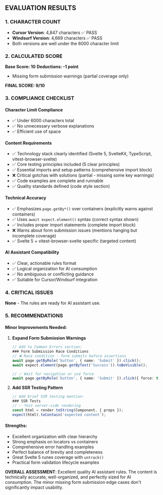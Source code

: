 ## EVALUATION RESULTS

### 1. CHARACTER COUNT

- **Cursor Version**: 4,847 characters ✅ PASS
- **Windsurf Version**: 4,669 characters ✅ PASS
- Both versions are well under the 6000 character limit

### 2. CALCULATED SCORE

**Base Score: 10** **Deductions: -1 point**

- Missing form submission warnings (partial coverage only)

**FINAL SCORE: 9/10**

### 3. COMPLIANCE CHECKLIST

#### Character Limit Compliance

- ✅ Under 6000 characters total
- ✅ No unnecessary verbose explanations
- ✅ Efficient use of space

#### Content Requirements

- ✅ Technology stack clearly identified (Svelte 5, SvelteKit,
  TypeScript, vitest-browser-svelte)
- ✅ Core testing principles included (5 clear principles)
- ✅ Essential imports and setup patterns (comprehensive import block)
- ❌ Critical gotchas with solutions (partial - missing some key
  warnings)
- ✅ Code examples are complete and runnable
- ✅ Quality standards defined (code style section)

#### Technical Accuracy

- ✅ Emphasizes `page.getBy*()` over containers (explicitly warns
  against containers)
- ✅ Uses `await expect.element()` syntax (correct syntax shown)
- ✅ Includes proper import statements (complete import block)
- ❌ Warns about form submission issues (mentions hanging but
  incomplete coverage)
- ✅ Svelte 5 + vitest-browser-svelte specific (targeted content)

#### AI Assistant Compatibility

- ✅ Clear, actionable rules format
- ✅ Logical organization for AI consumption
- ✅ No ambiguous or conflicting guidance
- ✅ Suitable for Cursor/Windsurf integration

### 4. CRITICAL ISSUES

**None** - The rules are ready for AI assistant use.

### 5. RECOMMENDATIONS

#### Minor Improvements Needed:

1. **Expand Form Submission Warnings**

   ```typescript
   // Add to Common Errors section:
   ### Form Submission Race Conditions
   // ❌ Race condition - form submits before assertions
   await page.getByRole('button', { name: 'Submit' }).click();
   await expect.element(page.getByText('Success')).toBeVisible();

   // ✅ Wait for navigation or use force
   await page.getByRole('button', { name: 'Submit' }).click({ force: true });
   ```

2. **Add SSR Testing Pattern**
   ```typescript
   // Add brief SSR testing mention:
   ### SSR Tests
   // ✅ Test server-side rendering
   const html = render.toString(Component, { props });
   expect(html).toContain('expected content');
   ```

#### Strengths:

- Excellent organization with clear hierarchy
- Strong emphasis on locators vs containers
- Comprehensive error handling examples
- Perfect balance of brevity and completeness
- Great Svelte 5 runes coverage with `untrack()`
- Practical form validation lifecycle examples

**OVERALL ASSESSMENT**: Excellent quality AI assistant rules. The
content is technically accurate, well-organized, and perfectly sized
for AI consumption. The minor missing form submission edge cases don't
significantly impact usability.
